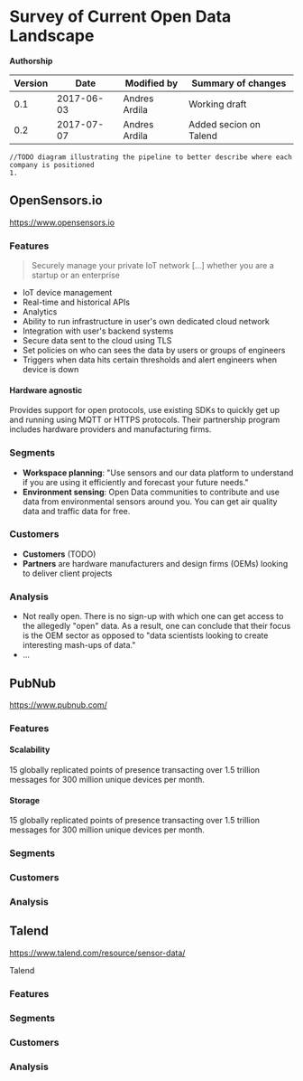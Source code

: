 # Survey of Current Open Data Landscape

**Authorship**

|Version|Date|Modified by|Summary of changes|
|-------|----|-----------|------------------|
|  0.1  | 2017-06-03 | Andres Ardila | Working draft |
|  0.2  | 2017-07-07 | Andres Ardila | Added secion on Talend |


```
//TODO diagram illustrating the pipeline to better describe where each company is positioned
1.
```

## OpenSensors.io

https://www.opensensors.io

### Features

> Securely manage your private IoT network [...] whether you are a startup or an enterprise

* IoT device management
* Real-time and historical APIs
* Analytics
* Ability to run infrastructure in user's own dedicated cloud network
* Integration with user's backend systems
* Secure data sent to the cloud using TLS
* Set policies on who can sees the data by users or groups of engineers
* Triggers when data hits certain thresholds and alert engineers when device is down

#### Hardware agnostic
Provides support for open protocols, use existing SDKs to quickly get up and running using MQTT or HTTPS protocols. Their partnership program includes hardware providers and manufacturing firms.

### Segments
* **Workspace planning**:  "Use sensors and our data platform to understand if you are using it efficiently and forecast your future needs."
* **Environment sensing**: Open Data communities to contribute and use data from environmental sensors around you. You can get air quality data and traffic data for free.

### Customers
* **Customers** (TODO)
* **Partners** are hardware manufacturers and design firms (OEMs) looking to deliver client projects

### Analysis
* Not really open. There is no sign-up with which one can get access to the allegedly "open" data. As a result, one can conclude that their focus is the OEM sector as opposed to "data scientists looking to create interesting mash-ups of data."
* ...


## PubNub

https://www.pubnub.com/

### Features
#### Scalability
15 globally replicated points of presence transacting over 1.5 trillion messages for 300 million unique devices per month.
#### Storage
15 globally replicated points of presence transacting over 1.5 trillion messages for 300 million unique devices per month.
### Segments
### Customers
### Analysis


## Talend

https://www.talend.com/resource/sensor-data/

Talend

### Features
### Segments
### Customers
### Analysis
